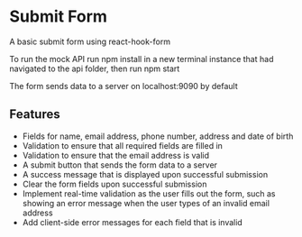 # Submit Form
A basic submit form using react-hook-form

To run the mock API run npm install in a new terminal instance that had navigated to the api folder, then run npm start

The form sends data to a server on localhost:9090 by default

## Features
- Fields for name, email address, phone number, address and date of birth
- Validation to ensure that all required fields are filled in
- Validation to ensure that the email address is valid
- A submit button that sends the form data to a server
- A success message that is displayed upon successful submission
- Clear the form fields upon successful submission
- Implement real-time validation as the user fills out the form, such as showing an error message when the user types of an invalid email address
- Add client-side error messages for each field that is invalid